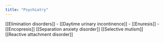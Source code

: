 ```yaml
---
title: "Psychiatry"
---
```


[[Elimination disorders]]
	- [[Daytime urinary incontinence]]
	- [[Enuresis]]
	- [[Encopresis]]
[[Separation anxiety disorder]]
[[Selective mutism]]
[[Reactive attachment disorder]]
